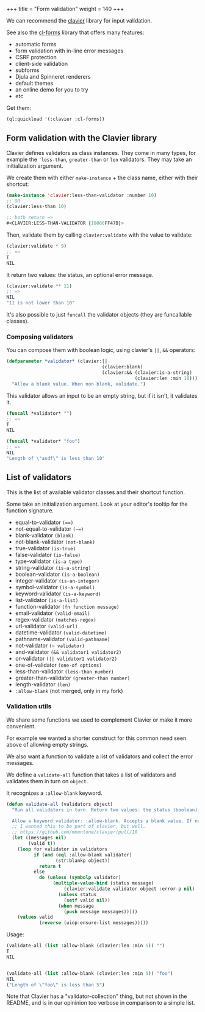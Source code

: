 +++
title = "Form validation"
weight = 140
+++

We can recommend the [clavier](https://github.com/mmontone/clavier/)
library for input validation.

See also the [cl-forms](https://github.com/mmontone/cl-forms) library
that offers many features:

- automatic forms
- form validation with in-line error messages
- CSRF protection
- client-side validation
- subforms
- Djula and Spinneret renderers
- default themes
- an online demo for you to try
- etc

Get them:

```lisp
(ql:quickload '(:clavier :cl-forms))
```

## Form validation with the Clavier library

Clavier defines validators as class instances. They come in many
types, for example the `'less-than`,
`greater-than` or `len` validators. They may
take an initialization argument.

We create them with either `make-instance` + the class name, either with their shortcut:

```lisp
(make-instance 'clavier:less-than-validator :number 10)
;; OR
(clavier:less-than 10)

;; both return =>
#<CLAVIER:LESS-THAN-VALIDATOR {10066FF47B}>
```

Then, validate them by calling `clavier:validate` with the value to validate:

```lisp
(clavier:validate * 9)
;; =>
T
NIL
```

It return two values: the status, an optional error message.

```lisp
(clavier:validate ** 11)
;; =>
NIL
"11 is not lower than 10"
```

It's also possible to just `funcall` the validator objects (they are
funcallable classes).

### Composing validators

You can compose them with boolean logic, using clavier's `||`, `&&` operators:

```lisp
(defparameter *validator* (clavier:||
                                   (clavier:blank)
                                   (clavier:&& (clavier:is-a-string)
                                               (clavier:len :min 10)))
  "Allow a blank value. When non blank, validate.")
```

This validator allows an input to be an empty string, but if it isn't, it validates it.

```lisp
(funcall *validator* "")
;; =>
T
NIL

(funcall *validator* "foo")
;; =>
NIL
"Length of \"asdf\" is less than 10"
```

## List of validators

This is the list of available validator classes and their shortcut function.

Some take an initialization argument. Look at your editor's tooltip for the function signature.

* equal-to-validator `(==)`
* not-equal-to-validator `(~=)`
* blank-validator `(blank)`
* not-blank-validator `(not-blank)`
* true-validator `(is-true)`
* false-validator `(is-false)`
* type-validator `(is-a type)`
* string-validator `(is-a-string)`
* boolean-validator `(is-a-boolean)`
* integer-validator `(is-an-integer)`
* symbol-validator `(is-a-symbol)`
* keyword-validator `(is-a-keyword)`
* list-validator `(is-a-list)`
* function-validator `(fn function message)`
* email-validator `(valid-email)`
* regex-validator `(matches-regex)`
* url-validator `(valid-url)`
* datetime-validator `(valid-datetime)`
* pathname-validator `(valid-pathname)`
* not-validator `(~ validator)`
* and-validator `(&& validator1 validator2)`
* or-validator `(|| validator1 validator2)`
* one-of-validator `(one-of options)`
* less-than-validator `(less-than number)`
* greater-than-validator `(greater-than number)`
* length-validator `(len)`
* `:allow-blank` (not merged, only in my fork)

### Validation utils

We share some functions we used to complement Clavier or make it more convenient.

For example we wanted a shorter construct for this common need seen
above of allowing empty strings.

We also want a function to validate a list of validators and collect
the error messages.

We define a `validate-all` function that takes a list of
validators and validates them in turn on `object`.

It recognizes a `:allow-blank` keyword.

```lisp
(defun validate-all (validators object)
  "Run all validators in turn. Return two values: the status (boolean), and a list of messages.

  Allow a keyword validator: :allow-blank. Accepts a blank value. If not blank, validate."
  ;; I wanted this to be part of clavier, but well.
  ;; https://github.com/mmontone/clavier/pull/10
  (let ((messages nil)
        (valid t))
    (loop for validator in validators
          if (and (eql :allow-blank validator)
                  (str:blankp object))
            return t
          else
            do (unless (symbolp validator)
                 (multiple-value-bind (status message)
                     (clavier:validate validator object :error-p nil)
                   (unless status
                     (setf valid nil))
                   (when message
                     (push message messages)))))
    (values valid
            (reverse (uiop:ensure-list messages)))))
```

Usage:

```lisp
(validate-all (list :allow-blank (clavier:len :min 5)) "")
T
NIL


(validate-all (list :allow-blank (clavier:len :min 5)) "foo")
NIL
("Length of \"foo\" is less than 5")
```

Note that Clavier has a "validator-collection" thing, but not shown in
the README, and is in our opininion too verbose in comparison to a
simple list.
